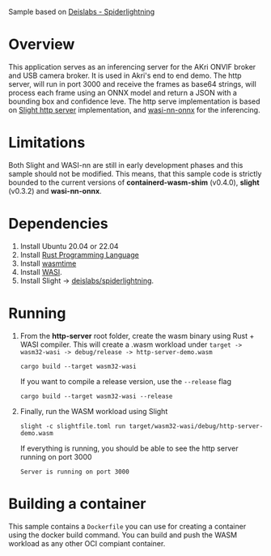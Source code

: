 Sample based on [Deislabs - Spiderlightning](https://github.com/deislabs/spiderlightning)

# Overview
This application serves as an inferencing server for the AKri ONVIF broker and USB camera broker. It is used in Akri's end to end demo. The http server, will run in port 3000 and receive the frames as base64 strings, will process each frame using an ONNX model and return a JSON with a bounding box and confidence leve. The http serve implementation is based on [Slight http server](https://github.com/deislabs/spiderlightning) implementation, and [wasi-nn-onnx](https://github.com/deislabs/wasi-nn-onnx) for the inferencing.

# Limitations
Both Slight and WASI-nn are still in early development phases and this sample should not be modified. This means, that this sample code is strictly bounded to the current versions of **containerd-wasm-shim** (v0.4.0), **slight** (v0.3.2) and **wasi-nn-onnx**. 

# Dependencies
1. Install Ubuntu 20.04 or 22.04
1. Install [Rust Programming Language](https://www.rust-lang.org/tools/install)
1. Install [wasmtime](https://wasmtime.dev/)
1. Install [WASI](https://github.com/bytecodealliance/wasmtime/blob/main/docs/WASI-documents.md).
1. Install Slight -> [deislabs/spiderlightning](https://github.com/deislabs/spiderlightning).

# Running
1. From the **http-server** root folder, create the wasm binary using Rust + WASI compiler. This will create a .wasm workload under `target -> wasm32-wasi -> debug/release -> http-server-demo.wasm`
    ```
    cargo build --target wasm32-wasi
    ```

    If you want to compile a release version, use the `--release` flag
    ```
    cargo build --target wasm32-wasi --release
    ```

1. Finally, run the WASM workload using Slight
    ```
    slight -c slightfile.toml run target/wasm32-wasi/debug/http-server-demo.wasm
    ```

    If everything is running, you should be able to see the http server running on port 3000
    ```
    Server is running on port 3000
    ```

# Building a container
This sample contains a `Dockerfile` you can use for creating a container using the docker build command. You can build and push the WASM workload as any other OCI compiant container. 